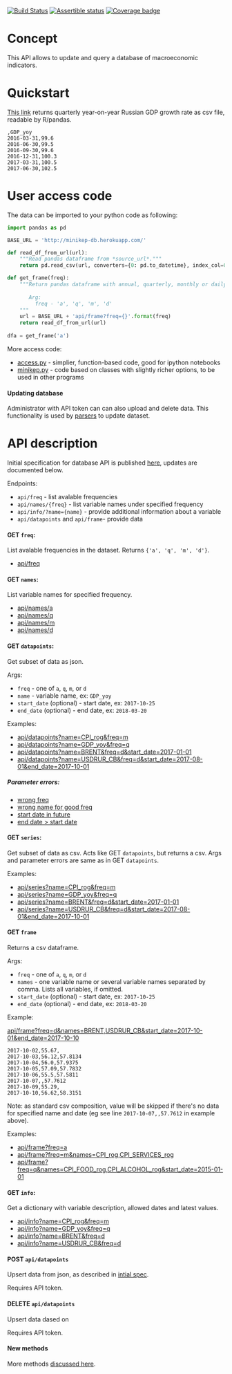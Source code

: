 [![Build Status](https://travis-ci.org/mini-kep/db.svg?branch=master)](https://travis-ci.org/mini-kep/db)
[![Assertible status](https://assertible.com/apis/56e34b07-ae3a-4248-937e-fef69d8ec2f2/status?api_token=VkiQoHOdjWU3vGv2)](https://assertible.com/dashboard#/services/56e34b07-ae3a-4248-937e-fef69d8ec2f2/results)
[![Coverage badge](https://codecov.io/gh/mini-kep/db/branch/master/graphs/badge.svg)](https://codecov.io/gh/mini-kep/db)

# Concept

This API allows to update and query a database of macroeconomic indicators. 

# Quickstart

[This link](https://minikep-db.herokuapp.com/api/series?name=GDP_yoy&freq=q&start_date=2016-01-01)
returns quarterly year-on-year Russian GDP growth rate as csv file, readable by R/pandas.

```
,GDP_yoy
2016-03-31,99.6
2016-06-30,99.5
2016-09-30,99.6
2016-12-31,100.3
2017-03-31,100.5
2017-06-30,102.5
```

# User access code

The data can be imported to your python code as following:

```python 
import pandas as pd

BASE_URL = 'http://minikep-db.herokuapp.com/'

def read_df_from_url(url):
    """Read pandas dataframe from *source_url*."""
    return pd.read_csv(url, converters={0: pd.to_datetime}, index_col=0)

def get_frame(freq):
    """Return pandas dataframe with annual, quarterly, monthly or daily data.
       
       Arg:
         freq - 'a', 'q', 'm', 'd'
    """
    url = BASE_URL + 'api/frame?freq={}'.format(freq)
    return read_df_from_url(url)
    
dfa = get_frame('a')  
```

More access code:
- [access.py](https://github.com/mini-kep/db/blob/master/integration/access.py) - simplier, function-based code, good for ipython notebooks
- [minikep.py](https://github.com/mini-kep/db/blob/master/integration/minikep.py) - code based on classes with slightly richer options, to be used in other programs 
  
  
#### Updating database

Administrator with API token can can also upload and delete data. This functionality 
is used by [parsers](https://github.com/mini-kep/parsers) to update dataset.


# API description 

Initial specification for database API is published [here](https://mini-kep.github.io/documentation/database/),
updates are documented below.

Endpoints:

  - `api/freq` - list avalable frequencies
  - `api/names/{freq}` - list variable names under specified frequency 
  - `api/info/?name={name}` - provide additional information about a variable
  - `api/datapoints` and `api/frame`- provide data 

#### GET ```freq```:

List avalable frequencies in the dataset. Returns ```{'a', 'q', 'm', 'd'}```.

- [api/freq](https://minikep-db.herokuapp.com/api/freq)


#### GET ```names```:

List variable names for specified frequency.

- [api/names/a](https://minikep-db.herokuapp.com/api/names/a)
- [api/names/q](https://minikep-db.herokuapp.com/api/names/q)
- [api/names/m](https://minikep-db.herokuapp.com/api/names/m)
- [api/names/d](https://minikep-db.herokuapp.com/api/names/d)

#### GET ```datapoints```:

Get subset of data as json.

Args:
- `freq` - one of `a`, `q`, `m`, or `d` 
- `name` - variable name, ex: `GDP_yoy` 
- `start_date` (optional) - start date, ex: `2017-10-25`
- `end_date` (optional) - end date, ex: `2018-03-20`

Examples:

- [api/datapoints?name=CPI_rog&freq=m](https://minikep-db.herokuapp.com/api/datapoints?name=CPI_rog&freq=m)
- [api/datapoints?name=GDP_yoy&freq=q](https://minikep-db.herokuapp.com/api/datapoints?name=GDP_yoy&freq=q)
- [api/datapoints?name=BRENT&freq=d&start_date=2017-01-01](https://minikep-db.herokuapp.com/api/datapoints?name=BRENT&freq=d&start_date=2017-01-01)
- [api/datapoints?name=USDRUR_CB&freq=d&start_date=2017-08-01&end_date=2017-10-01](https://minikep-db.herokuapp.com/api/datapoints?name=USDRUR_CB&freq=d&start_date=2017-08-01&end_date=2017-10-01)

##### Parameter errors:
- [wrong freq](https://minikep-db.herokuapp.com/api/datapoints?name=ABC&freq=z&format=json)
- [wrong name for good freq](https://minikep-db.herokuapp.com/api/datapoints?name=ABC&freq=q&format=json)
- [start date in future](https://minikep-db.herokuapp.com/api/datapoints?name=BRENT&freq=d&start_date=2025-01-01)
- [end date > start date](https://minikep-db.herokuapp.com/api/datapoints?name=BRENT&freq=d&start_date=2015-01-01&end_date=2000-01-01)

#### GET ```series```:

Get subset of data as csv.
Acts like GET ```datapoints```, but returns a csv.
Args and parameter errors are same as in GET ```datapoints```.

Examples:

- [api/series?name=CPI_rog&freq=m](https://minikep-db.herokuapp.com/api/series?name=CPI_rog&freq=m)
- [api/series?name=GDP_yoy&freq=q](https://minikep-db.herokuapp.com/api/series?name=GDP_yoy&freq=q)
- [api/series?name=BRENT&freq=d&start_date=2017-01-01](https://minikep-db.herokuapp.com/api/series?name=BRENT&freq=d&start_date=2017-01-01)
- [api/series?name=USDRUR_CB&freq=d&start_date=2017-08-01&end_date=2017-10-01](https://minikep-db.herokuapp.com/api/series?name=USDRUR_CB&freq=d&start_date=2017-08-01&end_date=2017-10-01)


#### GET ```frame```
Returns a csv dataframe.

Args:
- `freq` - one of `a`, `q`, `m`, or `d` 
- `names` - one variable name or several variable names separated by comma. Lists all variables, if omitted.
- `start_date` (optional) - start date, ex: `2017-10-25`
- `end_date` (optional) - end date, ex: `2018-03-20`


Example:

[api/frame?freq=d&names=BRENT,USDRUR_CB&start_date=2017-10-01&end_date=2017-10-10](http://minikep-db.herokuapp.com/api/frame?freq=d&names=BRENT,USDRUR_CB&start_date=2017-10-01&end_date=2017-10-10)

```,BRENT,USDRUR_CB
2017-10-02,55.67,
2017-10-03,56.12,57.8134
2017-10-04,56.0,57.9375
2017-10-05,57.09,57.7832
2017-10-06,55.5,57.5811
2017-10-07,,57.7612
2017-10-09,55.29,
2017-10-10,56.62,58.3151
```

Note: as standard csv composition, value will be skipped if there's no data for specified name and date (eg see line `2017-10-07,,57.7612` in example above).


Examples:
- [api/frame?freq=a](http://minikep-db.herokuapp.com/api/frame?freq=a)
- [api/frame?freq=m&names=CPI_rog,CPI_SERVICES_rog](http://minikep-db.herokuapp.com/api/frame?freq=m&names=CPI_rog,CPI_SERVICES_rog)
- [api/frame?freq=q&names=CPI_FOOD_rog,CPI_ALCOHOL_rog&start_date=2015-01-01](http://minikep-db.herokuapp.com/api/frame?freq=q&names=CPI_FOOD_rog,CPI_ALCOHOL_rog&start_date=2015-01-01)

#### GET ```info```:

Get a dictionary with variable description, allowed dates and latest values.

- [api/info?name=CPI_rog&freq=m](https://minikep-db.herokuapp.com/api/info?name=CPI_rog&freq=m)
- [api/info?name=GDP_yoy&freq=q](https://minikep-db.herokuapp.com/api/info?name=GDP_yoy&freq=q)
- [api/info?name=BRENT&freq=d](https://minikep-db.herokuapp.com/api/info?name=BRENT&freq=d)
- [api/info?name=USDRUR_CB&freq=d](https://minikep-db.herokuapp.com/api/info?name=USDRUR_CB&freq=d)

#### POST ```api/datapoints``` 

Upsert data from json, as described in [intial spec](https://mini-kep.github.io/documentation/database/#post).

Requires API token.

#### DELETE ```api/datapoints``` 

Upsert data dased on 

Requires API token.

#### New methods

More methods [discussed here](https://github.com/mini-kep/db/issues/8#issuecomment-336152762).


